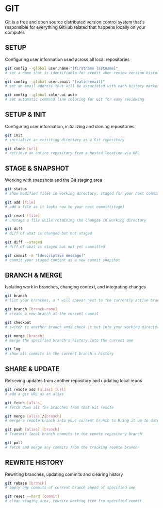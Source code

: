 # GIT
Git is a free and open source distributed version control system that's responsible for everything GitHub related that happens locally on your computer.

## SETUP
Configuring user information used across all local repositories

```bash
git config --global user.name "[firstname lastname]"
# set a name that is identifiable for credit when review version history
```
```bash
git config --global user.email "[valid-email]"
# set an email address that will be associated with each history marker
```
```bash
git config --global color.ui auto
# set automatic command line coloring for Git for easy reviewing
```

## SETUP & INIT
Configuring user information, initializing and cloning repositories

```bash
git init
# initialize an exisiting directory as a Git repository
```
```bash
git clone [url]
# retrieve an entire repository from a hosted location via URL
```

## STAGE & SNAPSHOT
Working with snapshots and the Git staging area

```bash
git status
# show modified files in working directory, staged for your next commit
```
```bash
git add [file]
# add a file as it looks now to your next commit(stage)
```
```bash
git reset [file]
# unstage a file while retaining the changes in working directory
```
```bash
git diff
# diff of what is changed but not staged
```
```bash
git diff --staged
# diff of what is staged but not yet committed
```
```bash
git commit -m "[descriptive message]"
# commit your staged content as a new commit snapshot
```

## BRANCH & MERGE
Isolating work in branches, changing context, and integrating changes
```bash
git branch
# list your branches, a * will appear next to the currently active branch
```
```bash
git branch [branch-name]
# create a new branch at the current commit
```
```bash
git checkout
# switch to another branch andd check it out into your working directory
```
```bash
git merge [branch]
# merge the specified branch's history into the current one
```
```bash
git log
# show all commits in the current branch's history
```

## SHARE & UPDATE
Retrieving updates from another repository and updating local repos
```bash
git remote add [alias] [url]
# add a git URL as an alias
```
```bash
git fetch [alias]
# fetch down all the branches from that Git remote
```
```bash
git merge [alias]/[branch]
# merge a remote branch into your current branch to bring it up to date
```
```bash
git push [alias] [branch]
# Transmit local branch commits to the remote repository branch
```
```bash
git pull
# fetch and merge any commits from the tracking reomte branch
```

## REWRITE HISTORY
Rewriting branches, updating commits and clearing history
```bash
git rebase [branch]
# apply any commits of current branch ahead of specified one
```
```bash
git reset --hard [commit]
# clear staging area, rewrite working tree fro specified commit
```